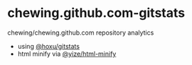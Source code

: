 chewing.github.com-gitstats
===========

chewing/chewing.github.com repository analytics

 - using [@hoxu/gitstats](https://github.com/hoxu/gitstats)
 - html minify via [@yize/html-minify](https://github.com/yize/html-minify)
